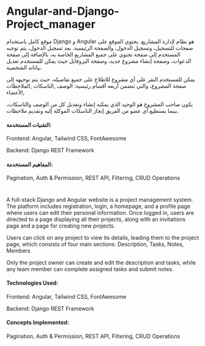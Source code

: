 # Angular-and-Django-Project_manager

موقع كامل باستخدام Django و Angular هو نظام لإدارة المشاريع. يحتوي الموقع على صفحات للتسجيل، وتسجيل الدخول، والصفحة الرئيسية. بعد تسجيل الدخول، يتم توجيه المستخدم إلى صفحة تحتوي على جميع المشاريع الخاصة به، بالإضافة إلى صفحة الدعوات، وصفحة إنشاء مشروع جديد، وصفحة البروفايل حيث يمكن للمستخدم تعديل بياناته الشخصية.

يمكن للمستخدم النقر على أي مشروع للاطلاع على جميع تفاصيله، حيث يتم توجيهه إلى صفحة المشروع، والتي تتضمن أربعة أقسام رئيسية:
الوصف ,التاسكات ,الملاحظات ,الأعضاء

يكون صاحب المشروع هو الوحيد الذي يمكنه إنشاء وتعديل كل من الوصف والتاسكات، بينما يستطيع أي عضو من الفريق إنجاز التاسكات الموكلة إليه وتقديم ملاحظات.

#### التقنيات المستخدمة:
Frontend: Angular, Tailwind CSS, FontAwesome

Backend: Django REST Framework

#### المفاهيم المستخدمة:
Pagination, Auth & Permission, REST API, Filtering, CRUD Operations

# 

A full-stack Django and Angular website is a project management system. The platform includes registration, login, a homepage, and a profile page where users can edit their personal information. Once logged in, users are directed to a page displaying all their projects, along with an invitations page and a page for creating new projects.

Users can click on any project to view its details, leading them to the project page, which consists of four main sections:
Description, Tasks, Notes, Members

Only the project owner can create and edit the description and tasks, while any team member can complete assigned tasks and submit notes.

#### Technologies Used:
Frontend: Angular, Tailwind CSS, FontAwesome

Backend: Django REST Framework

#### Concepts Implemented:
Pagination, Auth & Permission, REST API, Filtering, CRUD Operations

